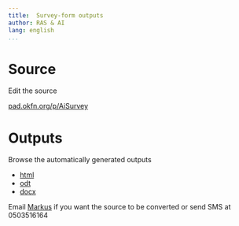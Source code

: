```yaml
---
title:  Survey-form outputs
author: RAS & AI
lang: english
...
```


Source
==========================

Edit the source

[pad.okfn.org/p/AiSurvey](http://pad.okfn.org/p/AiSurvey)

Outputs
==========================

Browse the automatically generated outputs

- [html](form.html)
- [odt](form.odt)
- [docx](form.docx)


<p>Email <a href="mailto:markus.kainu@helsinki.fi?Subject=russianmodernisation.fi" target="_top"> Markus</a> if you want the source to be converted or send SMS at 0503516164</p>
